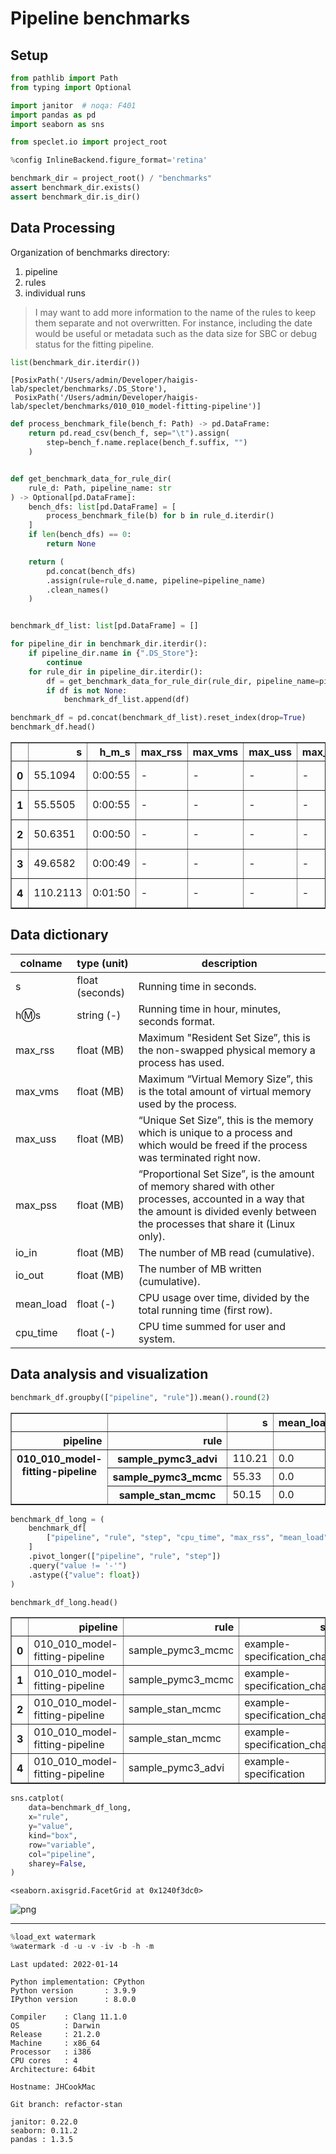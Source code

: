 # Pipeline benchmarks

## Setup

```python
from pathlib import Path
from typing import Optional

import janitor  # noqa: F401
import pandas as pd
import seaborn as sns

from speclet.io import project_root
```

```python
%config InlineBackend.figure_format='retina'
```

```python
benchmark_dir = project_root() / "benchmarks"
assert benchmark_dir.exists()
assert benchmark_dir.is_dir()
```

## Data Processing

Organization of benchmarks directory:

1. pipeline
2. rules
3. individual runs

> I may want to add more information to the name of the rules to keep them separate and not overwritten.
> For instance, including the date would be useful or metadata such as the data size for SBC or debug status for the fitting pipeline.

```python
list(benchmark_dir.iterdir())
```

    [PosixPath('/Users/admin/Developer/haigis-lab/speclet/benchmarks/.DS_Store'),
     PosixPath('/Users/admin/Developer/haigis-lab/speclet/benchmarks/010_010_model-fitting-pipeline')]

```python
def process_benchmark_file(bench_f: Path) -> pd.DataFrame:
    return pd.read_csv(bench_f, sep="\t").assign(
        step=bench_f.name.replace(bench_f.suffix, "")
    )


def get_benchmark_data_for_rule_dir(
    rule_d: Path, pipeline_name: str
) -> Optional[pd.DataFrame]:
    bench_dfs: list[pd.DataFrame] = [
        process_benchmark_file(b) for b in rule_d.iterdir()
    ]
    if len(bench_dfs) == 0:
        return None

    return (
        pd.concat(bench_dfs)
        .assign(rule=rule_d.name, pipeline=pipeline_name)
        .clean_names()
    )


benchmark_df_list: list[pd.DataFrame] = []

for pipeline_dir in benchmark_dir.iterdir():
    if pipeline_dir.name in {".DS_Store"}:
        continue
    for rule_dir in pipeline_dir.iterdir():
        df = get_benchmark_data_for_rule_dir(rule_dir, pipeline_name=pipeline_dir.name)
        if df is not None:
            benchmark_df_list.append(df)

benchmark_df = pd.concat(benchmark_df_list).reset_index(drop=True)
benchmark_df.head()
```

<div>
<style scoped>
    .dataframe tbody tr th:only-of-type {
        vertical-align: middle;
    }

    .dataframe tbody tr th {
        vertical-align: top;
    }

    .dataframe thead th {
        text-align: right;
    }
</style>
<table border="1" class="dataframe">
  <thead>
    <tr style="text-align: right;">
      <th></th>
      <th>s</th>
      <th>h_m_s</th>
      <th>max_rss</th>
      <th>max_vms</th>
      <th>max_uss</th>
      <th>max_pss</th>
      <th>io_in</th>
      <th>io_out</th>
      <th>mean_load</th>
      <th>cpu_time</th>
      <th>step</th>
      <th>rule</th>
      <th>pipeline</th>
    </tr>
  </thead>
  <tbody>
    <tr>
      <th>0</th>
      <td>55.1094</td>
      <td>0:00:55</td>
      <td>-</td>
      <td>-</td>
      <td>-</td>
      <td>-</td>
      <td>-</td>
      <td>-</td>
      <td>0.0</td>
      <td>0</td>
      <td>example-specification_chain0</td>
      <td>sample_pymc3_mcmc</td>
      <td>010_010_model-fitting-pipeline</td>
    </tr>
    <tr>
      <th>1</th>
      <td>55.5505</td>
      <td>0:00:55</td>
      <td>-</td>
      <td>-</td>
      <td>-</td>
      <td>-</td>
      <td>-</td>
      <td>-</td>
      <td>0.0</td>
      <td>0</td>
      <td>example-specification_chain1</td>
      <td>sample_pymc3_mcmc</td>
      <td>010_010_model-fitting-pipeline</td>
    </tr>
    <tr>
      <th>2</th>
      <td>50.6351</td>
      <td>0:00:50</td>
      <td>-</td>
      <td>-</td>
      <td>-</td>
      <td>-</td>
      <td>-</td>
      <td>-</td>
      <td>0.0</td>
      <td>0</td>
      <td>example-specification_chain0</td>
      <td>sample_stan_mcmc</td>
      <td>010_010_model-fitting-pipeline</td>
    </tr>
    <tr>
      <th>3</th>
      <td>49.6582</td>
      <td>0:00:49</td>
      <td>-</td>
      <td>-</td>
      <td>-</td>
      <td>-</td>
      <td>-</td>
      <td>-</td>
      <td>0.0</td>
      <td>0</td>
      <td>example-specification_chain1</td>
      <td>sample_stan_mcmc</td>
      <td>010_010_model-fitting-pipeline</td>
    </tr>
    <tr>
      <th>4</th>
      <td>110.2113</td>
      <td>0:01:50</td>
      <td>-</td>
      <td>-</td>
      <td>-</td>
      <td>-</td>
      <td>-</td>
      <td>-</td>
      <td>0.0</td>
      <td>0</td>
      <td>example-specification</td>
      <td>sample_pymc3_advi</td>
      <td>010_010_model-fitting-pipeline</td>
    </tr>
  </tbody>
</table>
</div>

## Data dictionary

| colname | type (unit) | description |
|-------- |-------------|-------------|
| s | float (seconds) | Running time in seconds. |
| h:m:s	| string (-) | Running time in hour, minutes, seconds format. |
| max_rss | float (MB) | Maximum "Resident Set Size”, this is the non-swapped physical memory a process has used. |
| max_vms | float (MB) | Maximum “Virtual Memory Size”, this is the total amount of virtual memory used by the process. |
| max_uss | float (MB) | “Unique Set Size”, this is the memory which is unique to a process and which would be freed if the process was terminated right now. |
| max_pss | float (MB) | “Proportional Set Size”, is the amount of memory shared with other processes, accounted in a way that the amount is divided evenly between the processes that share it (Linux only). |
| io_in | float (MB) | The number of MB read (cumulative). |
| io_out | float (MB) | The number of MB written (cumulative). |
| mean_load | float (-) | CPU usage over time, divided by the total running time (first row). |
| cpu_time | float (-) | CPU time summed for user and system. |

## Data analysis and visualization

```python
benchmark_df.groupby(["pipeline", "rule"]).mean().round(2)
```

<div>
<style scoped>
    .dataframe tbody tr th:only-of-type {
        vertical-align: middle;
    }

    .dataframe tbody tr th {
        vertical-align: top;
    }

    .dataframe thead th {
        text-align: right;
    }
</style>
<table border="1" class="dataframe">
  <thead>
    <tr style="text-align: right;">
      <th></th>
      <th></th>
      <th>s</th>
      <th>mean_load</th>
      <th>cpu_time</th>
    </tr>
    <tr>
      <th>pipeline</th>
      <th>rule</th>
      <th></th>
      <th></th>
      <th></th>
    </tr>
  </thead>
  <tbody>
    <tr>
      <th rowspan="3" valign="top">010_010_model-fitting-pipeline</th>
      <th>sample_pymc3_advi</th>
      <td>110.21</td>
      <td>0.0</td>
      <td>0.0</td>
    </tr>
    <tr>
      <th>sample_pymc3_mcmc</th>
      <td>55.33</td>
      <td>0.0</td>
      <td>0.0</td>
    </tr>
    <tr>
      <th>sample_stan_mcmc</th>
      <td>50.15</td>
      <td>0.0</td>
      <td>0.0</td>
    </tr>
  </tbody>
</table>
</div>

```python
benchmark_df_long = (
    benchmark_df[
        ["pipeline", "rule", "step", "cpu_time", "max_rss", "mean_load", "cpu_time"]
    ]
    .pivot_longer(["pipeline", "rule", "step"])
    .query("value != '-'")
    .astype({"value": float})
)

benchmark_df_long.head()
```

<div>
<style scoped>
    .dataframe tbody tr th:only-of-type {
        vertical-align: middle;
    }

    .dataframe tbody tr th {
        vertical-align: top;
    }

    .dataframe thead th {
        text-align: right;
    }
</style>
<table border="1" class="dataframe">
  <thead>
    <tr style="text-align: right;">
      <th></th>
      <th>pipeline</th>
      <th>rule</th>
      <th>step</th>
      <th>variable</th>
      <th>value</th>
    </tr>
  </thead>
  <tbody>
    <tr>
      <th>0</th>
      <td>010_010_model-fitting-pipeline</td>
      <td>sample_pymc3_mcmc</td>
      <td>example-specification_chain0</td>
      <td>cpu_time</td>
      <td>0.0</td>
    </tr>
    <tr>
      <th>1</th>
      <td>010_010_model-fitting-pipeline</td>
      <td>sample_pymc3_mcmc</td>
      <td>example-specification_chain1</td>
      <td>cpu_time</td>
      <td>0.0</td>
    </tr>
    <tr>
      <th>2</th>
      <td>010_010_model-fitting-pipeline</td>
      <td>sample_stan_mcmc</td>
      <td>example-specification_chain0</td>
      <td>cpu_time</td>
      <td>0.0</td>
    </tr>
    <tr>
      <th>3</th>
      <td>010_010_model-fitting-pipeline</td>
      <td>sample_stan_mcmc</td>
      <td>example-specification_chain1</td>
      <td>cpu_time</td>
      <td>0.0</td>
    </tr>
    <tr>
      <th>4</th>
      <td>010_010_model-fitting-pipeline</td>
      <td>sample_pymc3_advi</td>
      <td>example-specification</td>
      <td>cpu_time</td>
      <td>0.0</td>
    </tr>
  </tbody>
</table>
</div>

```python
sns.catplot(
    data=benchmark_df_long,
    x="rule",
    y="value",
    kind="box",
    row="variable",
    col="pipeline",
    sharey=False,
)
```

    <seaborn.axisgrid.FacetGrid at 0x1240f3dc0>

![png](benchmarks_files/benchmarks_13_1.png)

---

```python
%load_ext watermark
%watermark -d -u -v -iv -b -h -m
```

    Last updated: 2022-01-14

    Python implementation: CPython
    Python version       : 3.9.9
    IPython version      : 8.0.0

    Compiler    : Clang 11.1.0
    OS          : Darwin
    Release     : 21.2.0
    Machine     : x86_64
    Processor   : i386
    CPU cores   : 4
    Architecture: 64bit

    Hostname: JHCookMac

    Git branch: refactor-stan

    janitor: 0.22.0
    seaborn: 0.11.2
    pandas : 1.3.5

```python

```
